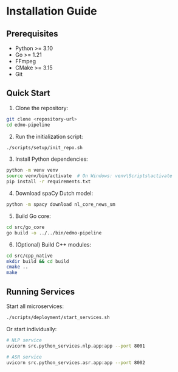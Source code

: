 # Installation Guide

## Prerequisites
- Python >= 3.10
- Go >= 1.21
- FFmpeg
- CMake >= 3.15
- Git

## Quick Start

1. Clone the repository:
```bash
git clone <repository-url>
cd edmo-pipeline
```

2. Run the initialization script:
```bash
./scripts/setup/init_repo.sh
```

3. Install Python dependencies:
```bash
python -m venv venv
source venv/bin/activate  # On Windows: venv\Scripts\activate
pip install -r requirements.txt
```

4. Download spaCy Dutch model:
```bash
python -m spacy download nl_core_news_sm
```

5. Build Go core:
```bash
cd src/go_core
go build -o ../../bin/edmo-pipeline
```

6. (Optional) Build C++ modules:
```bash
cd src/cpp_native
mkdir build && cd build
cmake ..
make
```

## Running Services

Start all microservices:
```bash
./scripts/deployment/start_services.sh
```

Or start individually:
```bash
# NLP service
uvicorn src.python_services.nlp.app:app --port 8001

# ASR service
uvicorn src.python_services.asr.app:app --port 8002
```
